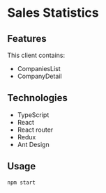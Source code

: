 # Sales Statistics

## Features

This client contains:

- CompaniesList
- CompanyDetail

## Technologies

- TypeScript
- React
- React router
- Redux
- Ant Design

## Usage

```bash
npm start
```